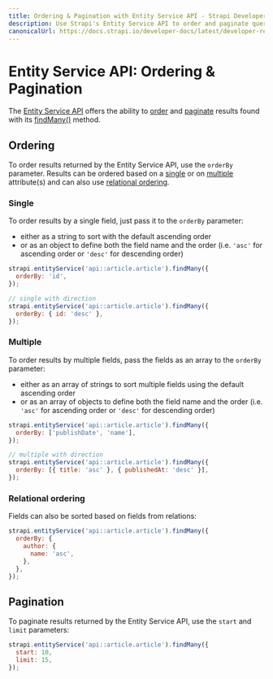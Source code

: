 ```yaml
---
title: Ordering & Pagination with Entity Service API - Strapi Developer Documentation
description: Use Strapi's Entity Service API to order and paginate queries results.
canonicalUrl: https://docs.strapi.io/developer-docs/latest/developer-resources/database-apis-reference/entity-service/order-pagination.html
---
```


# Entity Service API: Ordering & Pagination

The [Entity Service API](/developer-docs/latest/developer-resources/database-apis-reference/entity-service-api.md) offers the ability to [order](#ordering) and [paginate](#pagination) results found with its [findMany()](/developer-docs/latest/developer-resources/database-apis-reference/entity-service/crud.md#findmany) method.

## Ordering

To order results returned by the Entity Service API, use the `orderBy` parameter. Results can be ordered based on a [single](#single) or on [multiple](#multiple) attribute(s) and can also use [relational ordering](#relational-ordering).

### Single

To order results by a single field, just pass it to the `orderBy` parameter: 

- either as a string to sort with the default ascending order
- or as an object to define both the field name and the order (i.e. `'asc'` for ascending order or `'desc'` for descending order)

```js
strapi.entityService('api::article.article').findMany({
  orderBy: 'id',
});

// single with direction
strapi.entityService('api::article.article').findMany({
  orderBy: { id: 'desc' },
});
```

### Multiple

To order results by multiple fields, pass the fields as an array to the `orderBy` parameter:

- either as an array of strings to sort multiple fields using the default ascending order
- or as an array of objects to define both the field name and the order (i.e. `'asc'` for ascending order or `'desc'` for descending order)

```js
strapi.entityService('api::article.article').findMany({
  orderBy: ['publishDate', 'name'],
});

// multiple with direction
strapi.entityService('api::article.article').findMany({
  orderBy: [{ title: 'asc' }, { publishedAt: 'desc' }],
});
```

### Relational ordering

Fields can also be sorted based on fields from relations:

```js
strapi.entityService('api::article.article').findMany({
  orderBy: {
    author: {
      name: 'asc',
    },
  },
});
```

## Pagination

To paginate results returned by the Entity Service API, use the `start` and `limit` parameters:

```js
strapi.entityService('api::article.article').findMany({
  start: 10,
  limit: 15,
});
```

